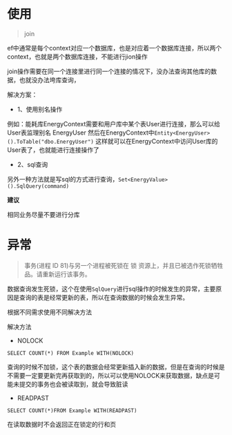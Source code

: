 # 使用

>join

ef中通常是每个context对应一个数据库，也是对应着一个数据库连接，所以两个context，也就是两个数据库连接，不能进行jion操作

join操作需要在同一个连接里进行同一个连接的情况下，没办法查询其他库的数据，也就没办法垮库查询，

解决方案：

* 1、使用别名操作

例如：能耗库EnergyContext需要和用户库中某个表User进行连接，那么可以给User表监理别名 EnergyUser
然后在EnergyContext中`Entity<EnergyUser>().ToTable("dbo.EnergyUser")`
这样就可以在EnergyContext中访问User库的User表了，也就能进行连接操作了

* 2、sql查询

另外一种方法就是写sql的方式进行查询，`Set<EnergyValue>().SqlQuery(command)`

**建议**

相同业务尽量不要进行分库

# 异常

>事务(进程 ID 81)与另一个进程被死锁在 锁 资源上，并且已被选作死锁牺牲品。请重新运行该事务。

数据查询发生死锁，这个在使用`SqlQuery`进行sql操作的时候发生的异常，主要原因是查询的表是经常更新的表，所以在查询数据的时候会发生异常。

根据不同需求使用不同解决方法

解决方法

* NOLOCK

`SELECT COUNT(*) FROM Example WITH(NOLOCK)`

查询的时候不加锁，这个表的数据会经常更新插入新的数据，但是在查询的时候是不需要一定要更新完再获取到的，所以可以使用NOLOCK来获取数据，缺点是可能未提交的事务也会被读取到，就会导致脏读

* READPAST

`SELECT COUNT(*)FROM Example WITH(READPAST)`

在读取数据时不会返回正在锁定的行和页



